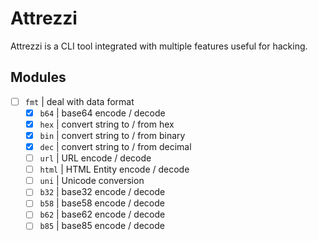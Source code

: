 # Attrezzi

Attrezzi is a CLI tool integrated with multiple features useful for hacking.

## Modules

- [ ] `fmt` | deal with data format
  - [x] `b64` | base64 encode / decode
  - [x] `hex` | convert string to / from hex
  - [x] `bin` | convert string to / from binary
  - [x] `dec` | convert string to / from decimal
  - [ ] `url` | URL encode / decode
  - [ ] `html` | HTML Entity encode / decode
  - [ ] `uni` | Unicode conversion
  - [ ] `b32` | base32 encode / decode
  - [ ] `b58` | base58 encode / decode
  - [ ] `b62` | base62 encode / decode
  - [ ] `b85` | base85 encode / decode
